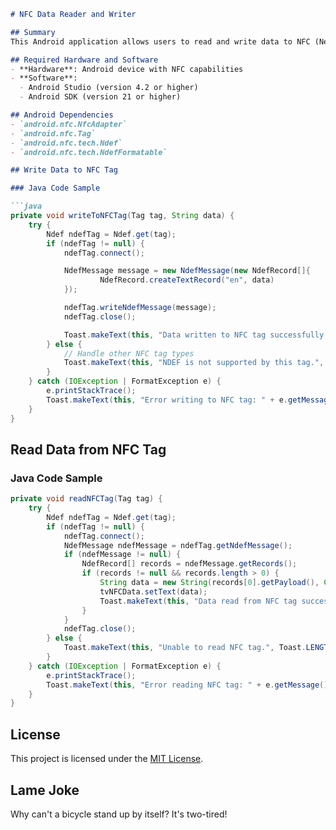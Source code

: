 ```markdown
# NFC Data Reader and Writer

## Summary
This Android application allows users to read and write data to NFC (Near Field Communication) tags. Users can write a custom message to an NFC tag and read the data stored on an NFC tag using their NFC-enabled Android devices.

## Required Hardware and Software
- **Hardware**: Android device with NFC capabilities
- **Software**:
  - Android Studio (version 4.2 or higher)
  - Android SDK (version 21 or higher)

## Android Dependencies
- `android.nfc.NfcAdapter`
- `android.nfc.Tag`
- `android.nfc.tech.Ndef`
- `android.nfc.tech.NdefFormatable`

## Write Data to NFC Tag

### Java Code Sample

```java
private void writeToNFCTag(Tag tag, String data) {
    try {
        Ndef ndefTag = Ndef.get(tag);
        if (ndefTag != null) {
            ndefTag.connect();

            NdefMessage message = new NdefMessage(new NdefRecord[]{
                    NdefRecord.createTextRecord("en", data)
            });

            ndefTag.writeNdefMessage(message);
            ndefTag.close();

            Toast.makeText(this, "Data written to NFC tag successfully.", Toast.LENGTH_SHORT).show();
        } else {
            // Handle other NFC tag types
            Toast.makeText(this, "NDEF is not supported by this tag.", Toast.LENGTH_SHORT).show();
        }
    } catch (IOException | FormatException e) {
        e.printStackTrace();
        Toast.makeText(this, "Error writing to NFC tag: " + e.getMessage(), Toast.LENGTH_SHORT).show();
    }
}
```

## Read Data from NFC Tag

### Java Code Sample

```java
private void readNFCTag(Tag tag) {
    try {
        Ndef ndefTag = Ndef.get(tag);
        if (ndefTag != null) {
            ndefTag.connect();
            NdefMessage ndefMessage = ndefTag.getNdefMessage();
            if (ndefMessage != null) {
                NdefRecord[] records = ndefMessage.getRecords();
                if (records != null && records.length > 0) {
                    String data = new String(records[0].getPayload(), Charset.forName("UTF-8"));
                    tvNFCData.setText(data);
                    Toast.makeText(this, "Data read from NFC tag successfully.", Toast.LENGTH_SHORT).show();
                }
            }
            ndefTag.close();
        } else {
            Toast.makeText(this, "Unable to read NFC tag.", Toast.LENGTH_SHORT).show();
        }
    } catch (IOException | FormatException e) {
        e.printStackTrace();
        Toast.makeText(this, "Error reading NFC tag: " + e.getMessage(), Toast.LENGTH_SHORT).show();
    }
}
```

## License
This project is licensed under the [MIT License](LICENSE).

## Lame Joke
Why can't a bicycle stand up by itself? It's two-tired!

